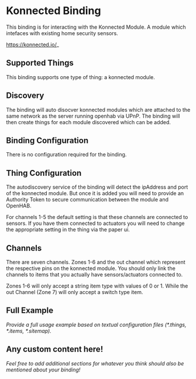 # Konnected Binding

This binding is for interacting with the Konnected Module. A module which intefaces with existing home security sensors. 

https://konnected.io/_


## Supported Things

This binding supports one type of thing:  a konnected module.

## Discovery

The binding will auto disocver konnected modules which are attached to the same network as the server running openhab via UPnP.  The binding will then create things for each module discovered which can be added.

## Binding Configuration

There is no configuration required for the binding.

## Thing Configuration

The autodiscovery service of the binding will detect the ipAddress and port of the konnected module.  But once it is added you will need to provide an Authority Token to secure communication between the module and OpenHAB.  

For channels 1-5 the default setting is that these channels are connected to sensors.  If you have them connected to actuators you will need to change the appropriate setting in the thing via the paper ui.

## Channels

There are seven channels.  Zones 1-6 and the out channel which represent the respective pins on the konnected module.  You should only link the channels to items that you actually have sensors/actuators connected to.

Zones 1-6 will only accept a string item type with values of 0 or 1. While the out Channel  (Zone 7) will only accept a switch type item.

## Full Example

_Provide a full usage example based on textual configuration files (*.things, *.items, *.sitemap)._

## Any custom content here!

_Feel free to add additional sections for whatever you think should also be mentioned about your binding!_
